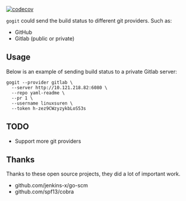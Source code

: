 [![codecov](https://codecov.io/gh/LinuxSuRen/gogit/branch/master/graph/badge.svg?token=mnFyeD2IQ7)](https://codecov.io/gh/LinuxSuRen/gogit)

`gogit` could send the build status to different git providers. Such as:

* GitHub
* Gitlab (public or private)

## Usage
Below is an example of sending build status to a private Gitlab server:

```shell
gogit --provider gitlab \
  --server http://10.121.218.82:6080 \
  --repo yaml-readme \
  --pr 1 \
  --username linuxsuren \
  --token h-zez9CWzyzykbLoS53s
```

## TODO
* Support more git providers

## Thanks
Thanks to these open source projects, they did a lot of important work.
* github.com/jenkins-x/go-scm
* github.com/spf13/cobra
